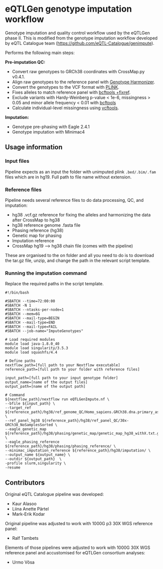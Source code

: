 # eQTLGen genotype imputation workflow
Genotype imputation and quality control workflow used by the eQTLGen phase II. This is modified from the genotype imputation workflow developed by eQTL Catalogue team (https://github.com/eQTL-Catalogue/genimpute).

Performs the following main steps:

**Pre-imputation QC:**
- Convert raw genotypes to GRCh38 coordinates with CrossMap.py v0.4.1.
- Align raw genotypes to the reference panel with [Genotype Harmonizer](https://github.com/molgenis/systemsgenetics/wiki/Genotype-Harmonizer).
- Convert the genotypes to the VCF format with [PLINK](https://www.cog-genomics.org/plink/1.9/).
- Fixes alleles to match reference panel with [bcftools +fixref](https://samtools.github.io/bcftools/howtos/plugin.fixref.html).
- Exclude variants with Hardy-Weinberg p-value < 1e-6, missingness > 0.05 and minor allele frequency < 0.01 with [bcftools](https://samtools.github.io/bcftools/)
- Calculate individual-level missingness using [vcftools](https://vcftools.github.io/perl_module.html).

**Imputation:**
- Genotype pre-phasing with Eagle 2.4.1 
- Genotype imputation with Minimac4

## Usage information

### Input files

Pipeline expects as an input the folder with unimputed plink `.bed/.bim/.fam` files which are in hg19. Full path to file name without extension.

### Reference files

Pipeline needs several reference files to do data processing, QC, and imputation:

- hg38 .vcf.gz reference for fixing the alleles and harmonizing the data after CrossMap to hg38
- hg38 reference genome .fasta file
- Phasing reference (hg38)
- Genetic map for phasing
- Imputation reference
- CrossMap hg19 --> hg38 chain file (comes with the pipeline)

These are organised to the on folder and all you need to do is to download the tar.gz file, unzip, and change the path in the relevant script template.

### Running the imputation command

Replace the required paths in the script template.

    #!/bin/bash

    #SBATCH --time=72:00:00
    #SBATCH -N 1
    #SBATCH --ntasks-per-node=1
    #SBATCH --mem=6G
    #SBATCH --mail-type=BEGIN
    #SBATCH --mail-type=END
    #SBATCH --mail-type=FAIL
    #SBATCH --job-name="ImputeGenotypes"

    # Load required modules
    module load java-1.8.0_40
    module load singularity/3.5.3
    module load squashfs/4.4

    # Define paths
    nextflow_path=[full path to your Nextflow executable]
    reference_path=[full path to your folder with reference files]

    input_path=[full path to your input genotype folder]
    output_name=[name of the output files]
    output_path=[name of the output path]

    # Command
    ${nextflow_path}/nextflow run eQTLGenImpute.nf \
    --bfile ${input_path} \
    --target_ref ${reference_path}/hg38/ref_genome_QC/Homo_sapiens.GRCh38.dna.primary_assembly.fa \
    --ref_panel_hg38 ${reference_path}/hg38/ref_panel_QC/30x-GRCh38_NoSamplesSorted \
    --eagle_genetic_map ${reference_path}/hg38/phasing/genetic_map/genetic_map_hg38_withX.txt.gz \
    --eagle_phasing_reference ${reference_path}/hg38/phasing/phasing_reference/ \
    --minimac_imputation_reference ${reference_path}/hg38/imputation/ \
    --output_name ${output_name} \
    --outdir ${output_path}  \
    -profile slurm,singularity \
    -resume

## Contributors

Original eQTL Catalogue pipeline was developed:

* Kaur Alasoo
* Liina Anette Pärtel
* Mark-Erik Kodar

Original pipeline was adjusted to work with 1000G p3 30X WGS reference panel:

* Ralf Tambets

Elements of those pipelines were adjusted to work with 1000G 30X WGS reference panel and accustomised for eQTLGen consortium analyses:

* Urmo Võsa
